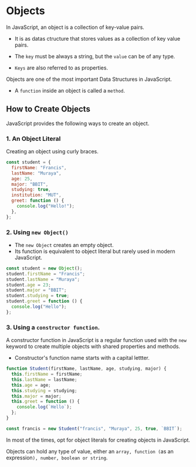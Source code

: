 # Objects

In JavaScript, an object is a collection of key-value pairs.

- It is as datas ctructure that stores values as a collection of key value pairs.

- The `key` must be always a string, but the `value` can be of any type.

- `Keys` are also referred to as properties.

Objects are one of the most important Data Structures in JavaScript.

- A `function` inside an object is called a `method`.

## How to Create Objects

JavaScript provides the following ways to create an object.

### 1. An Object Literal

Creating an object using curly braces.

```js
const student = {
  firstName: "Francis",
  lastName: "Muraya",
  age: 25,
  major: "BBIT",
  studying: true,
  institution: "MUT",
  greet: function () {
    console.log("Hello!");
  },
};
```

### 2. Using `new Object()`

- The `new Object` creates an empty object.
- Its function is equivalent to object literal but rarely used in modern JavaScript.

```js
const student = new Object();
student.firstName = "Francis";
student.lastName = "Muraya";
student.age = 23;
student.major = "BBIT";
student.studying = true;
student.greet = function () {
  console.log("Hello");
};
```

### 3. Using a `constructor function`.

A constructor function in JavaScript is a regular function used with the `new` keyword to create multiple objects with shared properties and methods.

- Constructor's function name starts with a capital lettter.

```js
function Student(firstName, lastName, age, studying, major) {
  this.firstName = firstName;
  this.lastName = lastName;
  this.age = age;
  this.studying = studying;
  this.major = major;
  this.greet = function () {
    console.log(`Hello`);
  };
}

const francis = new Student("francis", "Muraya", 25, true, `BBIT`);
```

In most of the times, opt for object literals for creating objects in JavaScript.

Objects can hold any type of value, either an `array, function (`as an expression`), number, boolean or string`.
